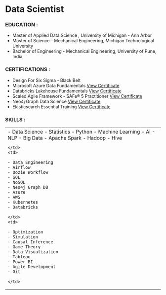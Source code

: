 # Data Scientist

### EDUCATION :
- Master of Applied Data Science , University of Michigan - Ann Arbor 
- Master of Science - Mechanical Engineering, Michigan Technological University
- Bachelor of Engineering - Mechanical Engineering, University of Pune, India


### CERTIFICATIONS :
- Design For Six Sigma - Black Belt  
- Microsoft Azure Data Fundamentals [View Certificate](https://learn.microsoft.com/api/credentials/share/en-us/elkoustubo/510678A5F57B4386?sharingId=8B8A90CBE421E1B3)
- Databricks Lakehouse Fundamentals  [View Certificate](https://credentials.databricks.com/10093065-95db-44c0-9ee0-20fcd6f712f6)
- Scaled Agile Framework - SAFe® 5 Practitioner [View Certificate](https://www.credly.com/badges/80d7ca7d-dd31-43e6-80fb-e6c0c271bed6?source=linked_in_profile)
- Neo4j Graph Data Science [View Certificate](https://graphacademy.neo4j.com/c/5bcc0883-1a2d-495a-95e8-aff3d8ff6d25/)
- Elasticsearch Essential Training [View Certificate](https://www.linkedin.com/learning/certificates/3cb937af12adc6a70d08a77ce62e7c983307af19188b150be4b3428b967e6080?accountId=0&u=0&success=true&authUUID=YrrgwY3zSxy3w8RvfBEAUQ%3D%3D)

### SKILLS :

<table border="0">
  <tr>
      <td> 
  - Data Science
  - Statistics
  - Python
  - Machine Learning
  - AI 
  - NLP 
  - Big Data
  - Apache Spark
  - Hadoop
  - Hive
  
    </td>
    <td>
      
    - Data Engineering
    - Airflow
    - Oozie Workflow
    - SQL
    - NoSQL
    - Neo4j Graph DB
    - Azure
    - AWS 
    - Kubernetes
    - Databricks
  
    </td>
    <td>

    - Optimization
    - Simulation
    - Causal Inference
    - Game Theory
    - Data Visualization
    - Tableau
    - Power BI
    - Agile Development
    - Git

    </td>
  </tr>
</table>
